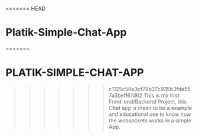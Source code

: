 <<<<<<< HEAD
# Platik-Simple-Chat-App
=======
# PLATIK-SIMPLE-CHAT-APP
>>>>>>> c1125c56e3cf78b27c935b3fde557a5beff61d62
This is my first Front-end/Backend Project, this Chat app is mean to be a example and educational use to know how the websockets works in a simple App.
